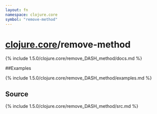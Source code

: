 ```yaml
---
layout: fn
namespace: clojure.core
symbol: "remove-method"
---
```


# [clojure.core](../)/remove-method

{% include 1.5.0/clojure.core/remove_DASH_method/docs.md %}

##Examples

{% include 1.5.0/clojure.core/remove_DASH_method/examples.md %}
## Source
{% include 1.5.0/clojure.core/remove_DASH_method/src.md %}

